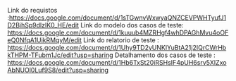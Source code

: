 
Link do requistos :https://docs.google.com/document/d/1sTGwnvWxwyaQNZCEVPWHTyufJ1D2BihSp9dlzIK0_HE/edit
Link do modelo dos casos de teste: https://docs.google.com/document/d/1kuuub4MZRHgf4whDPAGhMvu4oOFeQ0NfqA1UikRMqyM/edit
Link do relatorio de teste : https://docs.google.com/document/d/1Uhy9TD2yUNKlYuBtA21j2IQrCWrHbkTHPM-TFubm1Jc/edit?usp=sharing
Detalhamento dos casos de teste : https://docs.google.com/document/d/1Hb6TxSt20iRSHsIF4pUH6srv5XIZxoAbNUOl0Luf9S8/edit?usp=sharing


